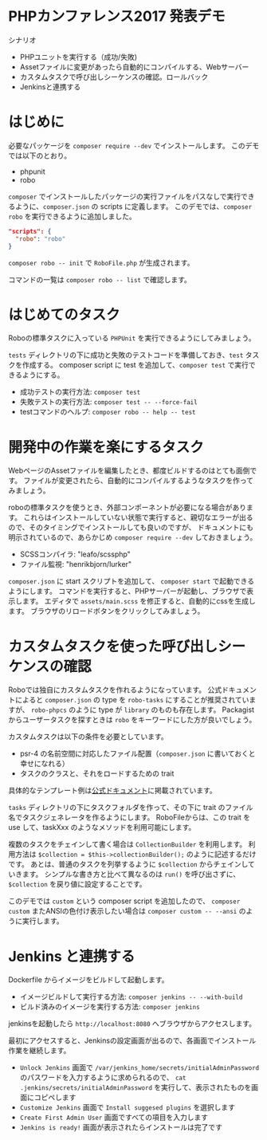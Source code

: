 # PHPカンファレンス2017 発表デモ

シナリオ

- PHPユニットを実行する（成功/失敗)
- Assetファイルに変更があったら自動的にコンパイルする、Webサーバー
- カスタムタスクで呼び出しシーケンスの確認。ロールバック
- Jenkinsと連携する

# はじめに

必要なパッケージを `composer require --dev` でインストールします。
このデモでは以下のとおり。

- phpunit
- robo

`composer` でインストールしたパッケージの実行ファイルをパスなしで実行できるように、`composer.json` の scripts に定義します。
このデモでは、`composer robo` を実行できるように追加しました。

```json
"scripts": {
  "robo": "robo"
}
```

`composer robo -- init` で `RoboFile.php` が生成されます。

コマンドの一覧は `composer robo -- list` で確認します。

# はじめてのタスク

Roboの標準タスクに入っている `PHPUnit` を実行できるようにしてみましょう。

`tests` ディレクトリの下に成功と失敗のテストコードを準備しておき、`test` タスクを作成する。
composer script に test を追加して、`composer test` で実行できるようにする。

- 成功テストの実行方法: `composer test`
- 失敗テストの実行方法: `composer test -- --force-fail`
- testコマンドのヘルプ: `composer robo -- help -- test`

# 開発中の作業を楽にするタスク

WebページのAssetファイルを編集したとき、都度ビルドするのはとても面倒です。
ファイルが変更されたら、自動的にコンパイルするようなタスクを作ってみましょう。

roboの標準タスクを使うとき、外部コンポーネントが必要になる場合があります。
これらはインストールしていない状態で実行すると、親切なエラーが出るので、そのタイミングでインストールしても良いのですが、
ドキュメントにも明示されているので、あらかじめ `composer require --dev` しておきましょう。

- SCSSコンパイラ: "leafo/scssphp"
- ファイル監視: "henrikbjorn/lurker"

`composer.json` に start スクリプトを追加して、 `composer start` で起動できるようにします。
コマンドを実行すると、PHPサーバーが起動し、ブラウザで表示します。
エディタで `assets/main.scss` を修正すると、自動的にcssを生成します。
ブラウザのリロードボタンをクリックしてみましょう。

# カスタムタスクを使った呼び出しシーケンスの確認

Roboでは独自にカスタムタスクを作れるようになっています。
公式ドキュメントによると `composer.json` の type を `robo-tasks` にすることが推奨されていますが、
`robo-phpcs` のように type が `library` のものも存在します。
Packagist からユーザータスクを探すときは `robo` をキーワードにした方が良いでしょう。

カスタムタスクは以下の条件を必要としています。

- psr-4 の名前空間に対応したファイル配置（`composer.json` に書いておくと幸せになれる）
- タスクのクラスと、それをロードするための trait

具体的なテンプレート例は[公式ドキュメント](http://robo.li/extending/#creating-a-robo-extension)に掲載されています。

`tasks` ディレクトリの下にタスクフォルダを作って、その下に trait のファイル名でタスクジェネレータを作るようにします。
RoboFileからは、この trait を use して、taskXxx のようなメソッドを利用可能にします。

複数のタスクをチェインして書く場合は `CollectionBuilder` を利用します。
利用方法は `$collection = $this->collectionBuilder();` のように記述するだけです。
あとは、普通のタスクを列挙するように `$collection` からチェインしていきます。
シンプルな書き方と比べて異なるのは `run()` を呼び出さずに、`$collection` を戻り値に設定することです。

このデモでは `custom` という composer script を追加したので、
`composer custom` またANSIの色付け表示したい場合は `composer custom -- --ansi` のように実行します。

# Jenkins と連携する

Dockerfile からイメージをビルドして起動します。

- イメージビルドして実行する方法: `composer jenkins -- --with-build`
- ビルド済みのイメージを実行する方法: `composer jenkins`

jenkinsを起動したら `http://localhost:8080` へブラウザからアクセスします。

最初にアクセスすると、Jenkinsの設定画面が出るので、各画面でインストール作業を継続します。

- `Unlock Jenkins` 画面で `/var/jenkins_home/secrets/initialAdminPassword` のパスワードを入力するように求められるので、 `cat .jenkins/secrets/initialAdminPassword` を実行して、表示されたものを画面にコピペします
- `Customize Jenkins` 画面で `Install suggesed plugins` を選択します
- `Create First Admin User` 画面ですべての項目を入力します
- `Jenkins is ready!` 画面が表示されたらインストールは完了です

